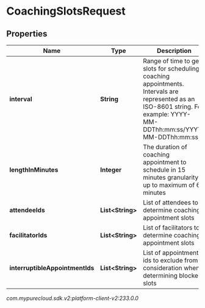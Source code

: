 # CoachingSlotsRequest


## Properties

| Name | Type | Description | Notes |
| ------------ | ------------- | ------------- | ------------- |
| **interval** | **String** | Range of time to get slots for scheduling coaching appointments. Intervals are represented as an ISO-8601 string. For example: YYYY-MM-DDThh:mm:ss/YYYY-MM-DDThh:mm:ss |  |
| **lengthInMinutes** | **Integer** | The duration of coaching appointment to schedule in 15 minutes granularity up to maximum of 60 minutes |  |
| **attendeeIds** | **List&lt;String&gt;** | List of attendees to determine coaching appointment slots |  |
| **facilitatorIds** | **List&lt;String&gt;** | List of facilitators to determine coaching appointment slots |  [optional] |
| **interruptibleAppointmentIds** | **List&lt;String&gt;** | List of appointment ids to exclude from consideration when determining blocked slots |  [optional] |




_com.mypurecloud.sdk.v2:platform-client-v2:233.0.0_
